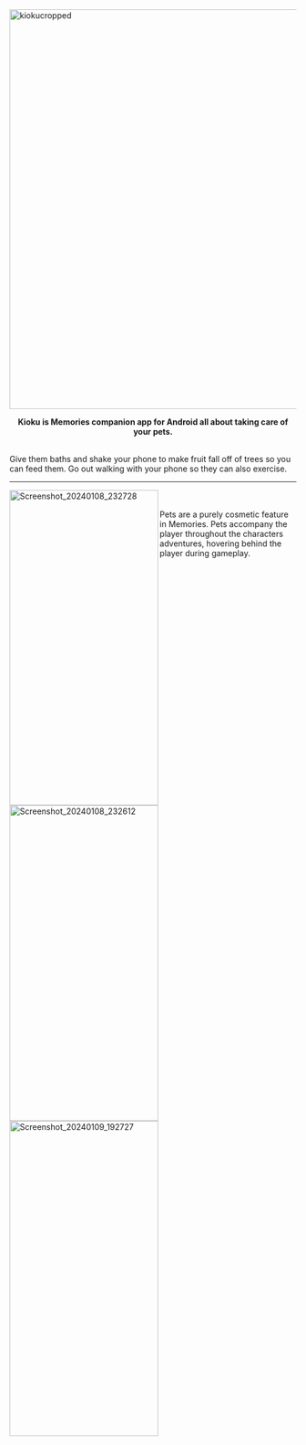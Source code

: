 <img width="1600" height="700" alt="kiokucropped" src="https://github.com/user-attachments/assets/5aabb4b8-106d-4c63-be27-b7f089f995cd" />
<br/>

  **<p align="center"> Kioku is Memories companion app for Android all about taking care of your pets. </p>**
<br/>
Give them baths and shake your phone to make fruit fall off of trees so you can feed them. Go out walking with your phone so they can also exercise.
<hr/>
<img align="left" width="260.86956521739130434782608695652" height="552.39130434782608695652173913043" alt="Screenshot_20240108_232728" src="https://github.com/user-attachments/assets/f40834cd-5b32-4d00-b693-d6f512916468" />
<img align="left" width="260.86956521739130434782608695652" height="552.39130434782608695652173913043" alt="Screenshot_20240108_232612" src="https://github.com/user-attachments/assets/7b3039d4-ec75-4ea8-951e-1e1b55f1fe34" />
<img align="left" width="260.86956521739130434782608695652" height="552.39130434782608695652173913043" alt="Screenshot_20240109_192727" src="https://github.com/user-attachments/assets/02347ee5-5998-4c48-90df-1364bfe4cbe4" />
<br/>
<br/>
Pets are a purely cosmetic feature in Memories. Pets accompany the player throughout the characters adventures, hovering behind the player during gameplay.
